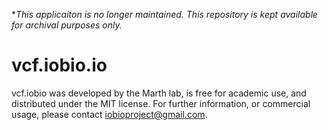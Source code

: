 **This applicaiton is no longer maintained. This repository is kept available for archival purposes only.*

vcf.iobio.io
============
vcf.iobio was developed by the Marth lab, is free for academic use, and distributed under the MIT license. For further information, or commercial usage, please contact iobioproject@gmail.com.
